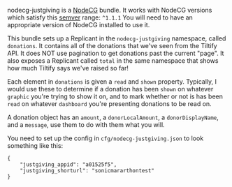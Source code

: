 nodecg-justgiving is a [NodeCG](http://github.com/nodecg/nodecg) bundle. 
It works with NodeCG versions which satisfy this [semver](https://docs.npmjs.com/getting-started/semantic-versioning) range: `^1.1.1`
You will need to have an appropriate version of NodeCG installed to use it.


This bundle sets up a Replicant in the `nodecg-justgiving` namespace, called `donations`.  It contains all of the donations that we've seen from the Tiltify API. It does NOT use pagination to get donations past the current "page". It also exposes a Replicant called `total` in the same namespace that shows how much Tiltify says we've raised so far!

Each element in `donations` is given a `read` and `shown` property. Typically, I would use these to determine if a donation has been `shown` on whatever `graphic` you're trying to show it on, and to mark whether or not is has been `read` on whatever `dashboard` you're presenting donations to be read on.

A donation object has an `amount`, a `donorLocalAmount`, a `donorDisplayName`, and a `message`, use them to do with them what you will. 

You need to set up the config in `cfg/nodecg-justgiving.json` to look something like this:
```
{
	"justgiving_appid": "a01525f5",
	"justgiving_shorturl": "sonicmararthontest"
}
```


